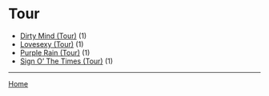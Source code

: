 # Tour

  * [Dirty Mind (Tour)](./tour/dirty-mind/) (1)
  * [Lovesexy (Tour)](./tour/lovesexy/) (1)
  * [Purple Rain (Tour)](./tour/purple-rain/) (1)
  * [Sign O’ The Times (Tour)](./tour/sign-o-the-times/) (1)

----

[Home](../)
